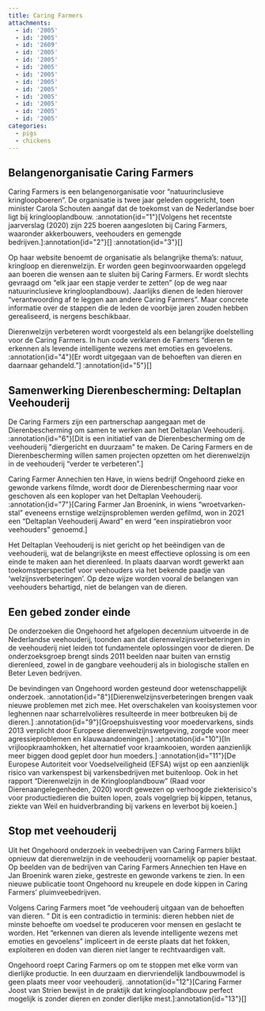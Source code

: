 ```yaml
---
title: Caring Farmers
attachments:
  - id: '2005'
  - id: '2005'
  - id: '2609'
  - id: '2005'
  - id: '2005'
  - id: '2005'
  - id: '2005'
  - id: '2005'
  - id: '2005'
  - id: '2005'
  - id: '2005'
  - id: '2005'
  - id: '2005'
categories:
  - pigs
  - chickens
---
```

## Belangenorganisatie Caring Farmers

Caring Farmers is een belangenorganisatie voor “natuurinclusieve kringloopboeren”. De organisatie is twee jaar geleden opgericht, toen minister Carola Schouten aangaf dat de toekomst van de Nederlandse boer ligt bij kringlooplandbouw. :annotation{id="1"}[Volgens het recentste jaarverslag (2020) zijn 225 boeren aangesloten bij Caring Farmers, waaronder akkerbouwers, veehouders en gemengde bedrijven.]:annotation{id="2"}[] :annotation{id="3"}[]

Op haar website benoemt de organisatie als belangrijke thema’s: natuur, kringloop en dierenwelzijn. Er worden geen beginvoorwaarden opgelegd aan boeren die wensen aan te sluiten bij Caring Farmers. Er wordt slechts gevraagd om “elk jaar een stapje verder te zetten” (op de weg naar natuurinclusieve kringlooplandbouw). Jaarlijks dienen de leden hierover “verantwoording af te leggen aan andere Caring Farmers”. Maar concrete informatie over de stappen die de leden de voorbije jaren zouden hebben gerealiseerd, is nergens beschikbaar.

Dierenwelzijn verbeteren wordt voorgesteld als een belangrijke doelstelling voor de Caring Farmers. In hun code verklaren de Farmers “dieren te erkennen als levende intelligente wezens met emoties en gevoelens. :annotation{id="4"}[Er wordt uitgegaan van de behoeften van dieren en daarnaar gehandeld.”] :annotation{id="5"}[]

## Samenwerking Dierenbescherming: Deltaplan Veehouderij

De Caring Farmers zijn een partnerschap aangegaan met de Dierenbescherming om samen te werken aan het Deltaplan Veehouderij. :annotation{id="6"}[Dit is een initiatief van de Dierenbescherming om de veehouderij "diergericht en duurzaam" te maken. De Caring Farmers en de Dierenbescherming willen samen projecten opzetten om het dierenwelzijn in de veehouderij “verder te verbeteren”.]

Caring Farmer Annechien ten Have, in wiens bedrijf Ongehoord zieke en gewonde varkens filmde, wordt door de Dierenbescherming naar voor geschoven als een koploper van het Deltaplan Veehouderij. :annotation{id="7"}[Caring Farmer Jan Broenink, in wiens “wroetvarken-stal” eveneens ernstige welzijnsproblemen werden gefilmd, won in 2021 een “Deltaplan Veehouderij Award” en werd “een inspiratiebron voor veehouders” genoemd.]

Het Deltaplan Veehouderij is niet gericht op het beëindigen van de veehouderij, wat de belangrijkste en meest effectieve oplossing is om een einde te maken aan het dierenleed. In plaats daarvan wordt gewerkt aan toekomstperspectief voor veehouders via het bekende paadje van ‘welzijnsverbeteringen’. Op deze wijze worden vooral de belangen van veehouders behartigd, niet de belangen van de dieren.

## Een gebed zonder einde

De onderzoeken die Ongehoord het afgelopen decennium uitvoerde in de Nederlandse veehouderij, toonden aan dat dierenwelzijnsverbeteringen in de veehouderij niet leiden tot fundamentele oplossingen voor de dieren. De onderzoeksgroep brengt sinds 2011 beelden naar buiten van ernstig dierenleed, zowel in de gangbare veehouderij als in biologische stallen en Beter Leven bedrijven.

De bevindingen van Ongehoord worden gesteund door wetenschappelijk onderzoek. :annotation{id="8"}[Dierenwelzijnsverbeteringen brengen vaak nieuwe problemen met zich mee. Het overschakelen van kooisystemen voor leghennen naar scharrelvolières resulteerde in meer botbreuken bij de dieren.] :annotation{id="9"}[Groepshuisvesting voor moedervarkens, sinds 2013 verplicht door Europese dierenwelzijnswetgeving, zorgde voor meer agressieproblemen en klauwaandoeningen.] :annotation{id="10"}[In vrijloopkraamhokken, het alternatief voor kraamkooien, worden aanzienlijk meer biggen dood geplet door hun moeders.] :annotation{id="11"}[De Europese Autoriteit voor Voedselveiligheid (EFSA) wijst op een aanzienlijk risico van varkenspest bij varkensbedrijven met buitenloop. Ook in het rapport “Dierenwelzijn in de Kringlooplandbouw” (Raad voor Dierenaangelegenheden, 2020) wordt gewezen op verhoogde ziekterisico's voor productiedieren die buiten lopen, zoals vogelgriep bij kippen, tetanus, ziekte van Weil en huidverbranding bij varkens en leverbot bij koeien.]

## Stop met veehouderij

Uit het Ongehoord onderzoek in veebedrijven van Caring Farmers blijkt opnieuw dat dierenwelzijn in de veehouderij voornamelijk op papier bestaat. Op beelden van de bedrijven van Caring Farmers Annechien ten Have en Jan Broenink waren zieke, gestreste en gewonde varkens te zien. In een nieuwe publicatie toont Ongehoord nu kreupele en dode kippen in Caring Farmers’ pluimveebedrijven.

Volgens Caring Farmers moet “de veehouderij uitgaan van de behoeften van dieren. ” Dit is een contradictio in terminis: dieren hebben niet de minste behoefte om voedsel te produceren voor mensen en geslacht te worden. Het “erkennen van dieren als levende intelligente wezens met emoties en gevoelens” impliceert in de eerste plaats dat het fokken, exploiteren en doden van dieren niet langer te rechtvaardigen valt.

Ongehoord roept Caring Farmers op om te stoppen met elke vorm van dierlijke productie. In een duurzaam en diervriendelijk landbouwmodel is geen plaats meer voor veehouderij. :annotation{id="12"}[Caring Farmer Joost van Strien bewijst in de praktijk dat kringlooplandbouw perfect mogelijk is zonder dieren en zonder dierlijke mest.]:annotation{id="13"}[]
